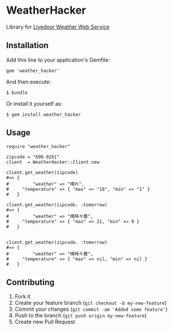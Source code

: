 # WeatherHacker

Library for [Livedoor Weather Web Service](http://weather.livedoor.com/weather_hacks/webservice.html)

## Installation

Add this line to your application's Gemfile:

    gem 'weather_hacker'

And then execute:

    $ bundle

Or install it yourself as:

    $ gem install weather_hacker

## Usage
~~~
require "weather_hacker"

zipcode = "690-0261"
client  = WeatherHacker::Client.new

client.get_weather(zipcode)
#=> {
#         "weather" => "晴れ",
#     "temperature" => { "max" => "18", "min" => "1" }
#   }

client.get_weather(zipcode. :tomorrow)
#=> {
#         "weather" => "晴時々曇",
#     "temperature" => { "max" => 21, "min" => 9 }
#   }


client.get_weather(zipcode. :tomorrow)
#=> {
#         "weather" => "晴時々曇",
#     "temperature" => { "max" => nil, "min" => nil }
#   }
~~~

## Contributing

1. Fork it
2. Create your feature branch (`git checkout -b my-new-feature`)
3. Commit your changes (`git commit -am 'Added some feature'`)
4. Push to the branch (`git push origin my-new-feature`)
5. Create new Pull Request
